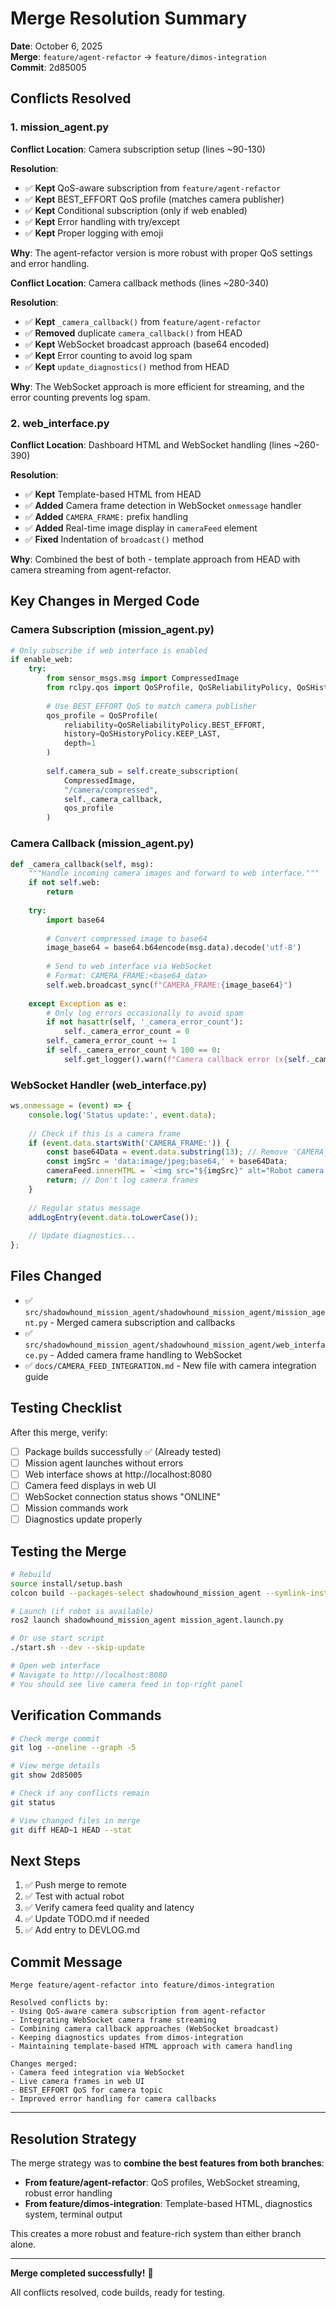# Merge Resolution Summary

**Date**: October 6, 2025  
**Merge**: `feature/agent-refactor` → `feature/dimos-integration`  
**Commit**: 2d85005

## Conflicts Resolved

### 1. mission_agent.py

**Conflict Location**: Camera subscription setup (lines ~90-130)

**Resolution**:
- ✅ **Kept** QoS-aware subscription from `feature/agent-refactor`
- ✅ **Kept** BEST_EFFORT QoS profile (matches camera publisher)
- ✅ **Kept** Conditional subscription (only if web enabled)
- ✅ **Kept** Error handling with try/except
- ✅ **Kept** Proper logging with emoji

**Why**: The agent-refactor version is more robust with proper QoS settings and error handling.

**Conflict Location**: Camera callback methods (lines ~280-340)

**Resolution**:
- ✅ **Kept** `_camera_callback()` from `feature/agent-refactor`
- ✅ **Removed** duplicate `camera_callback()` from HEAD
- ✅ **Kept** WebSocket broadcast approach (base64 encoded)
- ✅ **Kept** Error counting to avoid log spam
- ✅ **Kept** `update_diagnostics()` method from HEAD

**Why**: The WebSocket approach is more efficient for streaming, and the error counting prevents log spam.

### 2. web_interface.py

**Conflict Location**: Dashboard HTML and WebSocket handling (lines ~260-390)

**Resolution**:
- ✅ **Kept** Template-based HTML from HEAD
- ✅ **Added** Camera frame detection in WebSocket `onmessage` handler
- ✅ **Added** `CAMERA_FRAME:` prefix handling
- ✅ **Added** Real-time image display in `cameraFeed` element
- ✅ **Fixed** Indentation of `broadcast()` method

**Why**: Combined the best of both - template approach from HEAD with camera streaming from agent-refactor.

## Key Changes in Merged Code

### Camera Subscription (mission_agent.py)
```python
# Only subscribe if web interface is enabled
if enable_web:
    try:
        from sensor_msgs.msg import CompressedImage
        from rclpy.qos import QoSProfile, QoSReliabilityPolicy, QoSHistoryPolicy
        
        # Use BEST_EFFORT QoS to match camera publisher
        qos_profile = QoSProfile(
            reliability=QoSReliabilityPolicy.BEST_EFFORT,
            history=QoSHistoryPolicy.KEEP_LAST,
            depth=1
        )
        
        self.camera_sub = self.create_subscription(
            CompressedImage,
            "/camera/compressed",
            self._camera_callback,
            qos_profile
        )
```

### Camera Callback (mission_agent.py)
```python
def _camera_callback(self, msg):
    """Handle incoming camera images and forward to web interface."""
    if not self.web:
        return
    
    try:
        import base64
        
        # Convert compressed image to base64
        image_base64 = base64.b64encode(msg.data).decode('utf-8')
        
        # Send to web interface via WebSocket
        # Format: CAMERA_FRAME:<base64_data>
        self.web.broadcast_sync(f"CAMERA_FRAME:{image_base64}")
        
    except Exception as e:
        # Only log errors occasionally to avoid spam
        if not hasattr(self, '_camera_error_count'):
            self._camera_error_count = 0
        self._camera_error_count += 1
        if self._camera_error_count % 100 == 0:
            self.get_logger().warn(f"Camera callback error (x{self._camera_error_count}): {e}")
```

### WebSocket Handler (web_interface.py)
```javascript
ws.onmessage = (event) => {
    console.log('Status update:', event.data);
    
    // Check if this is a camera frame
    if (event.data.startsWith('CAMERA_FRAME:')) {
        const base64Data = event.data.substring(13); // Remove 'CAMERA_FRAME:' prefix
        const imgSrc = 'data:image/jpeg;base64,' + base64Data;
        cameraFeed.innerHTML = `<img src="${imgSrc}" alt="Robot camera feed">`;
        return; // Don't log camera frames
    }
    
    // Regular status message
    addLogEntry(event.data.toLowerCase());
    
    // Update diagnostics...
};
```

## Files Changed

- ✅ `src/shadowhound_mission_agent/shadowhound_mission_agent/mission_agent.py` - Merged camera subscription and callbacks
- ✅ `src/shadowhound_mission_agent/shadowhound_mission_agent/web_interface.py` - Added camera frame handling to WebSocket
- ✅ `docs/CAMERA_FEED_INTEGRATION.md` - New file with camera integration guide

## Testing Checklist

After this merge, verify:

- [ ] Package builds successfully ✅ (Already tested)
- [ ] Mission agent launches without errors
- [ ] Web interface shows at http://localhost:8080
- [ ] Camera feed displays in web UI
- [ ] WebSocket connection status shows "ONLINE"
- [ ] Mission commands work
- [ ] Diagnostics update properly

## Testing the Merge

```bash
# Rebuild
source install/setup.bash
colcon build --packages-select shadowhound_mission_agent --symlink-install

# Launch (if robot is available)
ros2 launch shadowhound_mission_agent mission_agent.launch.py

# Or use start script
./start.sh --dev --skip-update

# Open web interface
# Navigate to http://localhost:8080
# You should see live camera feed in top-right panel
```

## Verification Commands

```bash
# Check merge commit
git log --oneline --graph -5

# View merge details
git show 2d85005

# Check if any conflicts remain
git status

# View changed files in merge
git diff HEAD~1 HEAD --stat
```

## Next Steps

1. ✅ Push merge to remote
2. ✅ Test with actual robot
3. ✅ Verify camera feed quality and latency
4. ✅ Update TODO.md if needed
5. ✅ Add entry to DEVLOG.md

## Commit Message

```
Merge feature/agent-refactor into feature/dimos-integration

Resolved conflicts by:
- Using QoS-aware camera subscription from agent-refactor
- Integrating WebSocket camera frame streaming
- Combining camera callback approaches (WebSocket broadcast)
- Keeping diagnostics updates from dimos-integration
- Maintaining template-based HTML approach with camera handling

Changes merged:
- Camera feed integration via WebSocket
- Live camera frames in web UI
- BEST_EFFORT QoS for camera topic
- Improved error handling for camera callbacks
```

---

## Resolution Strategy

The merge strategy was to **combine the best features from both branches**:

- **From feature/agent-refactor**: QoS profiles, WebSocket streaming, robust error handling
- **From feature/dimos-integration**: Template-based HTML, diagnostics system, terminal output

This creates a more robust and feature-rich system than either branch alone.

---

**Merge completed successfully!** 🎉

All conflicts resolved, code builds, ready for testing.
